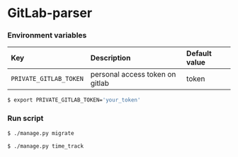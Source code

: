 GitLab-parser
==============================

### Environment variables
| Key    | Description   |    Default value  |
| :---         |     :---      |          :--- |
| `PRIVATE_GITLAB_TOKEN`  | personal access token on gitlab  | token |
```.bash
$ export PRIVATE_GITLAB_TOKEN='your_token'
```  
### Run script
```.bash
$ ./manage.py migrate
``` 
```.bash
$ ./manage.py time_track
``` 